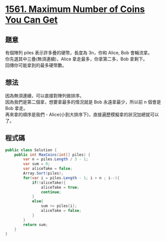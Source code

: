 # [1561. Maximum Number of Coins You Can Get](https://leetcode.com/problems/maximum-number-of-coins-you-can-get/?envType=daily-question&envId=2023-11-24)

## 題意

有個陣列 piles 表示許多疊的硬幣，長度為 3n，你和 Alice, Bob 會輪流拿。  
你先選其中三疊(無須連續)，Alice 拿走最多，你拿第二多，Bob 拿剩下。  
回傳你可能拿到的最多硬幣數。

## 想法

因為無須連續，可以直接對陣列做排序。  
因為我們是第二個拿，想要拿最多的情況就是 Bob 永遠拿最少，所以前 n 個會是 Bob 拿走。  
再來拿的順序是我們 - Alice(小到大排序下)，直接遍歷模擬拿的狀況加總就可以了。

## 程式碼

```csharp
public class Solution {
    public int MaxCoins(int[] piles) {
        var n = piles.Length / 3 - 1;
        var sum = 0;
        var aliceTake = false;
        Array.Sort(piles);
        for(var i = piles.Length - 1; i > n ; i--){
            if(!aliceTake){
                aliceTake = true;
                continue;
            }
            else{
                sum += piles[i];
                aliceTake = false;
            }
        }
        return sum;
    }
}
```
